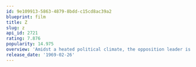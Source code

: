 ```yaml
---
id: 9e109913-5863-4879-8bdd-c15cd8ac39a2
blueprint: film
title: Z
slug: z
api_id: 2721
rating: 7.876
popularity: 14.975
overview: 'Amidst a heated political climate, the opposition leader is killed in what appears to be a traffic accident. When a magistrate finds evidence of a government cover-up, witnesses start to get targeted. A thinly-fictionalized account of the events surrounding the assassination of Greek politician Grigoris Lambrakis in 1963, Z captures the outrage about the military junta that ruled Greece at the time.'
release_date: '1969-02-26'
---
```

